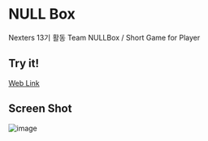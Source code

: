 # NULL Box

Nexters 13기 활동
Team NULLBox / Short Game for Player

## Try it!
[Web Link](http://www.play-it.site/)

## Screen Shot

![image](https://user-images.githubusercontent.com/4162725/50885578-70cdcf80-1431-11e9-9965-d25d3f8e337c.png)
